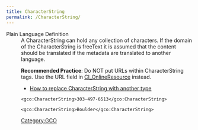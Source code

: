 ```yaml
---
title: CharacterString
permalink: /CharacterString/
---
```


<dl>
<dt>
Plain Language Definition

<dd>
A CharacterString can hold any collection of characters. If the domain of the CharacterString is freeText it is assumed that the content should be translated if the metadata are translated to another language.

**Recommended Practice**: Do NOT put URLs within CharacterString tags. Use the URL field in [CI_OnlineResource](/CI_OnlineResource "wikilink") instead.

-   [How to replace CharacterString with another type](/Character_String_Extended_Types "wikilink")

<!-- -->

    <gco:CharacterString>303-497-6513</gco:CharacterString>

    <gco:CharacterString>Boulder</gco:CharacterString>

[Category:GCO](/Category:GCO "wikilink")